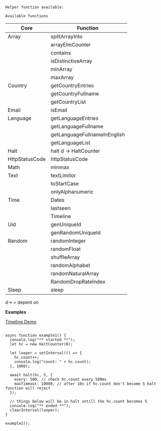 `Helper function available:`

`Available functions`

| Core           | Function                     |
| -------------- | ---------------------------- |
| Array          | splitArrayInto               |
|                | arrayElmCounter              |
|                | contains                     |
|                | isDistinctiveArray           |
|                | minArray                     |
|                | maxArray                     |
| Country        | getCountryEntries            |
|                | getCountryFullname           |
|                | getCountryList               |
| Email          | isEmail                      |
| Language       | getLanguageEntries           |
|                | getLanguageFullname          |
|                | getLanguageFullnameInEnglish |
|                | getLanguageList              |
| Halt           | halt d -> HaltCounter        |
| HttpStatusCode | httpStatusCode               |
| Math           | minmax                       |
| Text           | textLimitor                  |
|                | toStartCase                  |
|                | onlyAlphanumeric             |
| Time           | Dates                        |
|                | lastseen                     |
|                | Timeline                     |
| Uid            | genUniqueId                  |
|                | genRandomUniqueId            |
| Random         | randomInteger                |
|                | randomFloat                  |
|                | shuffleArray                 |
|                | randomAlphabet               |
|                | randomNaturalArray           |
|                | RandomDropRateIndex          |
| Sleep          | sleep                        |

d-> = depent on

**Examples**

[Timeline Demo](https://codesandbox.io/embed/tender-burnell-dbx3f?fontsize=14&hidenavigation=1&theme=dark")

```

async function example1() {
  console.log("** started **");
  let hc = new HaltCounter(0);

  let looper = setInterval(() => {
    hc.count++;
    console.log("count: " + hc.count);
  }, 1000);

  await halt(hc, 5, {
    every: 500, // check hc.count every 500ms
    maxTimeout: 10000, // after 10s if hc.count don't become 5 halt function will reject
  });

  // things below will be in halt untill the hc.count becomes 5
  console.log("** ended **");
  clearInterval(looper);
}

example1();

```
